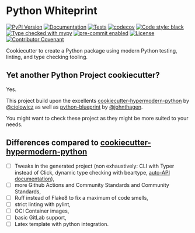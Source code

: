 # Python Whiteprint

[![PyPI Version](https://img.shields.io/pypi/v/python-whiteprint.svg)](https://pypi.python.org/pypi/python-whiteprint)
[![Documentation](https://readthedocs.org/projects/python-whiteprint/badge/?version=latest)](https://python-whiteprint.readthedocs.io/en/latest/?badge=latest)
[![Tests](https://github.com/RomainBrault/python-whiteprint/actions/workflows/tests.yml/badge.svg?branch=main)](https://github.com/RomainBrault/python-whiteprint/actions/workflows/tests.yml)
[![codecov](https://codecov.io/gh/RomainBrault/python-whiteprint/branch/main/graph/badge.svg?token=GSYS7VUB5R)](https://codecov.io/gh/RomainBrault/python-whiteprint)
[![Code style: black][black-badge]](https://github.com/psf/black)
[![Type checked with mypy][mypy-badge]](https://mypy-lang.org/)
[![pre-commit enabled][pre-commit badge]](https://pre-commit.com/)
[![License][license badge]](https://opensource.org/licenses/MIT)
[![Contributor Covenant][contributor covenant badge]](https://github.com/RomainBrault/python-whiteprint/blob/main/CODE_OF_CONDUCT.md)

[black-badge]: https://img.shields.io/badge/code%20style-black-000000.svg
[mypy-badge]: https://www.mypy-lang.org/static/mypy_badge.svg
[pre-commit badge]: https://img.shields.io/badge/pre--commit-enabled-brightgreen?logo=pre-commit&logoColor=white
[license badge]: https://img.shields.io/github/license/cjolowicz/cookiecutter-hypermodern-python
[contributor covenant badge]: https://img.shields.io/badge/Contributor%20Covenant-2.1-4baaaa.svg

Cookiecutter to create a Python package using modern Python testing,
linting, and type checking tooling.

## Yet another Python Project cookiecutter?

Yes.

This project build upon the excellents [cookiecutter-hypermodern-python] by
[@cjolowicz](https://github.com/cjolowicz) as well as [python-blueprint] by
[@johnthagen](https://github.com/johnthagen).

You might want to check these project as they might be more suited to your
needs.

## Differences compared to [cookiecutter-hypermodern-python]

- [ ] Tweaks in the generated project (non exhaustively: CLI with Typer
      instead of Click, dynamic type checking with beartype, [auto-API
      documentation](https://sphinx-autoapi.readthedocs.io/en/latest/)),
- [ ] more Github Actions and Community Standards and Community Standards,
- [ ] Ruff instead of Flake8 to fix a maximum of code smells,
- [ ] strict linting with pylint,
- [ ] OCI Container images,
- [ ] basic GitLab support,
- [ ] Latex template with python integration.

[cookiecutter-hypermodern-python]: https://cookiecutter-hypermodern-python.readthedocs.io/en/2022.6.3.post1/
[python-blueprint]: https://github.com/johnthagen/python-blueprint
